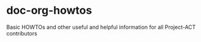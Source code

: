 # doc-org-howtos
Basic HOWTOs and other useful and helpful information for all Project-ACT contributors
